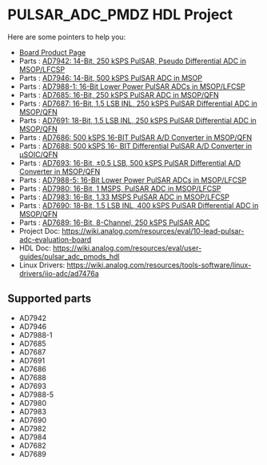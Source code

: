 # PULSAR_ADC_PMDZ HDL Project

Here are some pointers to help you:
  * [Board Product Page](https://www.analog.com/eval-ad400x-fmcz)
  * Parts : [AD7942: 14-Bit, 250 kSPS PulSAR, Pseudo Differential ADC in MSOP/LFCSP](https://www.analog.com/ad7942)
  * Parts : [AD7946: 14-Bit, 500 kSPS PulSAR ADC in MSOP](https://www.analog.com/ad7946)
  * Parts : [AD7988-1: 16-Bit Lower Power PulSAR ADCs in MSOP/LFCSP](https://www.analog.com/ad7988-1)
  * Parts : [AD7685: 16-Bit, 250 kSPS PulSAR ADC in MSOP/QFN](https://www.analog.com/ad7685)
  * Parts : [AD7687: 16-Bit, 1.5 LSB INL, 250 kSPS PulSAR Differential ADC in MSOP/QFN](https://www.analog.com/ad7687)
  * Parts : [AD7691: 18-Bit, 1.5 LSB INL, 250 kSPS PulSAR Differential ADC in MSOP/QFN](https://www.analog.com/ad7691)
  * Parts : [AD7686: 500 kSPS 16-BIT PulSAR A/D Converter in MSOP/QFN](https://www.analog.com/ad7686)
  * Parts : [AD7688: 500 kSPS 16- BIT Differential PulSAR A/D Converter in µSOIC/QFN](https://www.analog.com/ad7688)
  * Parts : [AD7693: 16-Bit, ±0.5 LSB, 500 kSPS PulSAR Differential A/D Converter in MSOP/QFN](https://www.analog.com/ad7693)
  * Parts : [AD7988-5: 16-Bit Lower Power PulSAR ADCs in MSOP/LFCSP](https://www.analog.com/ad7988-5)
  * Parts : [AD7980: 16-Bit, 1 MSPS, PulSAR ADC in MSOP/LFCSP](https://www.analog.com/ad7980)
  * Parts : [AD7983: 16-Bit, 1.33 MSPS PulSAR ADC in MSOP/LFCSP](https://www.analog.com/ad7983)
  * Parts : [AD7690: 18-Bit, 1.5 LSB INL, 400 kSPS PulSAR Differential ADC in MSOP/QFN](https://www.analog.com/ad7690)
  * Parts : [AD7689: 16-Bit, 8-Channel, 250 kSPS PulSAR ADC](https://www.analog.com/ad7689)
  * Project Doc: https://wiki.analog.com/resources/eval/10-lead-pulsar-adc-evaluation-board
  * HDL Doc: https://wiki.analog.com/resources/eval/user-guides/pulsar_adc_pmods_hdl
  * Linux Drivers: https://wiki.analog.com/resources/tools-software/linux-drivers/iio-adc/ad7476a

## Supported parts
  
  * AD7942
  * AD7946
  * AD7988-1
  * AD7685
  * AD7687
  * AD7691
  * AD7686
  * AD7688
  * AD7693
  * AD7988-5
  * AD7980
  * AD7983
  * AD7690
  * AD7982
  * AD7984
  * AD7682
  * AD7689

